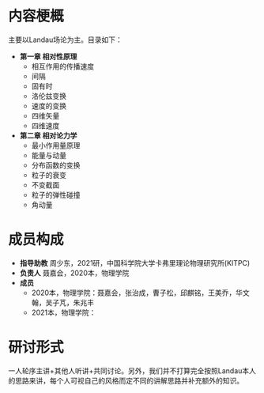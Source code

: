 # 内容梗概
主要以Landau场论为主。目录如下：
- **第一章 相对性原理**
    - 相互作用的传播速度
    - 间隔
    - 固有时
    - 洛伦兹变换
    - 速度的变换
    - 四维矢量
    - 四维速度
- **第二章 相对论力学**
    - 最小作用量原理
    - 能量与动量
    - 分布函数的变换
    - 粒子的衰变
    - 不变截面
    - 粒子的弹性碰撞
    - 角动量

# 成员构成
- **指导助教** 周少东，2021研，中国科学院大学卡弗里理论物理研究所(KITPC)
- **负责人** 聂嘉会，2020本，物理学院
- **成员**  
    - 2020本，物理学院：聂嘉会，张治成，曹子松，邱麒铭，王美乔，华文翰，吴子芃，朱兆丰
    - 2021本，物理学院：
# 研讨形式
一人轮序主讲+其他人听讲+共同讨论。另外，我们并不打算完全按照Landau本人的思路来讲，每个人可视自己的风格而定不同的讲解思路并补充额外的知识。


